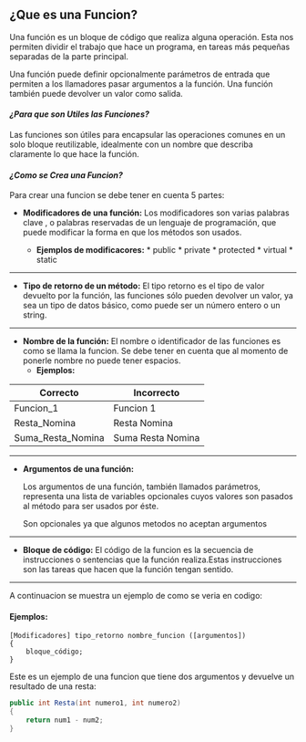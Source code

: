 ## ¿Que es una Funcion?

 

Una función es un bloque de código que realiza alguna operación. Esta nos permiten dividir el trabajo que hace un programa, en tareas más pequeñas separadas de la parte principal.

 Una función puede definir opcionalmente parámetros de entrada que permiten a los llamadores pasar argumentos a la función. Una función también puede devolver un valor como salida. 
 
 #### *¿Para que son Utiles las Funciones?*
 
 Las funciones son útiles para encapsular las operaciones comunes en un solo bloque reutilizable, idealmente con un nombre que describa claramente lo que hace la función. 

 #### *¿Como se Crea una Funcion?*

 Para crear una funcion se debe tener en cuenta 5 partes:

* **Modificadores de una función:**
    Los modificadores son varias palabras clave , o palabras reservadas de un lenguaje de programación, que puede modificar la forma en que los métodos son usados.

    *  **Ejemplos de modificacores:**
           * public
           * private
           * protected
           * virtual
           * static
            
---
* **Tipo de retorno de un método:** 
    El tipo retorno es el tipo de valor devuelto por la función, las funciones sólo pueden devolver un valor, ya sea un tipo de datos básico, como puede ser un número entero o un string.
---

* **Nombre de la función:**
El nombre o identificador de las funciones es como se llama la funcion. Se debe tener en cuenta que al momento de ponerle nombre no puede tener espacios.
  * **Ejemplos:**
    
 |Correcto   | Incorrecto |
 |----------|--------|
 |Funcion_1 |Funcion 1  |
 |Resta_Nomina|Resta Nomina|
 |Suma_Resta_Nomina|Suma Resta Nomina
 ---

* **Argumentos de una función:**

    Los argumentos de una función, también llamados parámetros, representa una lista de variables opcionales cuyos valores son pasados al método para ser usados por éste.

    Son opcionales ya que algunos metodos no aceptan argumentos
---
* **Bloque de código:**
El código de la funcion es la secuencia de instrucciones o sentencias que la función realiza.Estas instrucciones son las tareas que hacen que la función tengan sentido.
---
A continuacion se muestra un ejemplo de como se veria en codigo:
 #### Ejemplos:

```
[Modificadores] tipo_retorno nombre_funcion ([argumentos])
{
    bloque_código;
}

```
 Este es un ejemplo de una funcion que tiene dos argumentos y devuelve un resultado de una resta:

```Java
public int Resta(int numero1, int numero2)
{
    return num1 - num2;
}
```
